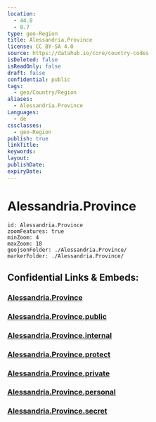 ```yaml
---
location:
  - 44.8
  - 8.7
type: geo-Region
title: Alessandria.Province
license: CC BY-SA 4.0
source: https://datahub.io/core/country-codes
isDeleted: false
isReadOnly: false
draft: false
confidential: public
tags:
  - geo/Country/Region
aliases:
  - Alessandria.Province
Languages:
  - de
cssclasses:
  - geo-Region
publish: true
linkTitle:
keywords:
layout:
publishDate:
expiryDate:
---
```


# Alessandria.Province

```leaflet
id: Alessandria.Province
zoomFeatures: true 
minZoom: 4 
maxZoom: 18
geojsonFolder: ./Alessandria.Province/
markerFolder: ./Alessandria.Province/
```


## Confidential Links & Embeds: 

### [Alessandria.Province](/_Standards/Earth/Continent/Europe/Europe~South/Italy/regions~Italy/Piedmont/Alessandria.Province.md) 

### [Alessandria.Province.public](/_public/Earth/Continent/Europe/Europe~South/Italy/regions~Italy/Piedmont/Alessandria.Province.public.md) 

### [Alessandria.Province.internal](/_internal/Earth/Continent/Europe/Europe~South/Italy/regions~Italy/Piedmont/Alessandria.Province.internal.md) 

### [Alessandria.Province.protect](/_protect/Earth/Continent/Europe/Europe~South/Italy/regions~Italy/Piedmont/Alessandria.Province.protect.md) 

### [Alessandria.Province.private](/_private/Earth/Continent/Europe/Europe~South/Italy/regions~Italy/Piedmont/Alessandria.Province.private.md) 

### [Alessandria.Province.personal](/_personal/Earth/Continent/Europe/Europe~South/Italy/regions~Italy/Piedmont/Alessandria.Province.personal.md) 

### [Alessandria.Province.secret](/_secret/Earth/Continent/Europe/Europe~South/Italy/regions~Italy/Piedmont/Alessandria.Province.secret.md)

